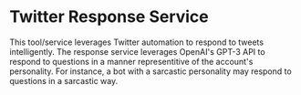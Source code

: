 # Twitter Response Service

This tool/service leverages Twitter automation to respond to tweets intelligently. The response service leverages OpenAI's GPT-3 API to respond to questions in a manner representitive of the account's personality. For instance, a bot with a sarcastic personality may respond to questions in a sarcastic way.
